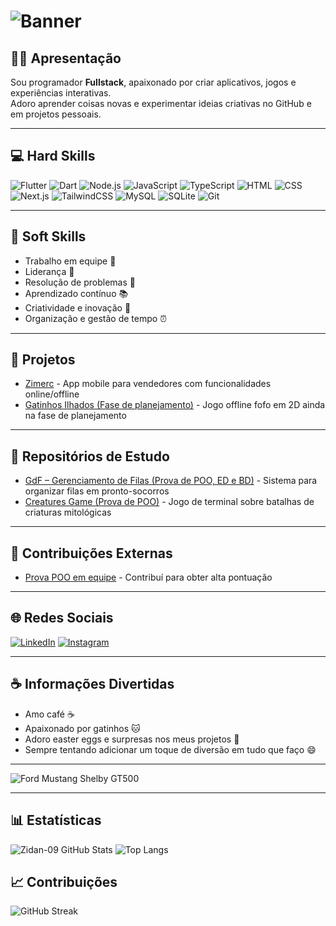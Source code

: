 # ![Banner](https://readme-typing-svg.herokuapp.com?font=Fira+Code&size=30&duration=3000&color=FF5733&center=true&vCenter=true&width=800&lines=Olá,+eu+sou+Samuel+👋;Programador+Fullstack+%7C+Dev+Curioso)

## 👨‍💻 Apresentação
Sou programador **Fullstack**, apaixonado por criar aplicativos, jogos e experiências interativas.  
Adoro aprender coisas novas e experimentar ideias criativas no GitHub e em projetos pessoais.

---

## 💻 Hard Skills
![Flutter](https://img.shields.io/badge/Flutter-02569B?style=for-the-badge&logo=flutter&logoColor=white)
![Dart](https://img.shields.io/badge/Dart-0175C2?style=for-the-badge&logo=dart&logoColor=white)
![Node.js](https://img.shields.io/badge/Node.js-339933?style=for-the-badge&logo=node.js&logoColor=white)
![JavaScript](https://img.shields.io/badge/JavaScript-F7DF1E?style=for-the-badge&logo=javascript&logoColor=black)
![TypeScript](https://img.shields.io/badge/TypeScript-3178C6?style=for-the-badge&logo=typescript&logoColor=white)
![HTML](https://img.shields.io/badge/HTML-E34F26?style=for-the-badge&logo=html5&logoColor=white)
![CSS](https://img.shields.io/badge/CSS-1572B6?style=for-the-badge&logo=css3&logoColor=white)
![Next.js](https://img.shields.io/badge/Next.js-000000?style=for-the-badge&logo=next.js&logoColor=white)
![TailwindCSS](https://img.shields.io/badge/TailwindCSS-06B6D4?style=for-the-badge&logo=tailwind-css&logoColor=white)
![MySQL](https://img.shields.io/badge/MySQL-4479A1?style=for-the-badge&logo=mysql&logoColor=white)
![SQLite](https://img.shields.io/badge/SQLite-07405E?style=for-the-badge&logo=sqlite&logoColor=white)
![Git](https://img.shields.io/badge/Git-F05032?style=for-the-badge&logo=git&logoColor=white)

---

## 🌱 Soft Skills
- Trabalho em equipe 🤝  
- Liderança 💼  
- Resolução de problemas 🧩  
- Aprendizado contínuo 📚  
- Criatividade e inovação 🎨  
- Organização e gestão de tempo ⏰  

---

## 🚀 Projetos
- [Zimerc](https://github.com/Zidan-09/Zimerc) - App mobile para vendedores com funcionalidades online/offline  
- [Gatinhos Ilhados (Fase de planejamento)](ainda_sem_repositório) - Jogo offline fofo em 2D ainda na fase de planejamento  

---

## 📝 Repositórios de Estudo
- [GdF – Gerenciamento de Filas (Prova de POO, ED e BD)](https://github.com/Zidan-09/ProjetoInterdiciplinar_GdF) - Sistema para organizar filas em pronto-socorros  
- [Creatures Game (Prova de POO)](https://github.com/Zidan-09/JogoCriaturas) - Jogo de terminal sobre batalhas de criaturas mitológicas

---

## 🤝 Contribuições Externas
- [Prova POO em equipe](https://github.com/gaboliveira-alt/prova-poo) - Contribuí para obter alta pontuação  

---

## 🌐 Redes Sociais
[![LinkedIn](https://img.shields.io/badge/LinkedIn-0077B5?style=for-the-badge&logo=linkedin&logoColor=white)](https://www.linkedin.com/in/samuelbackenddev/)
[![Instagram](https://img.shields.io/badge/Instagram-E4405F?style=for-the-badge&logo=instagram&logoColor=white)](https://www.instagram.com/samuelbackenddev/?next=%2F)

---

## ☕ Informações Divertidas
- Amo café ☕  
- Apaixonado por gatinhos 🐱  
- Adoro easter eggs e surpresas nos meus projetos 🎁  
- Sempre tentando adicionar um toque de diversão em tudo que faço 😄  

---

![Ford Mustang Shelby GT500](https://media.giphy.com/media/3oEjI6SIIHBdRxXI40/giphy.gif)

---

## 📊 Estatísticas
![Zidan-09 GitHub Stats](https://github-readme-stats.vercel.app/api?username=Zidan-09&show_icons=true&theme=radical&include_all_commits=true)
![Top Langs](https://github-readme-stats.vercel.app/api/top-langs/?username=Zidan-09&layout=compact&theme=radical)

## 📈 Contribuições
![GitHub Streak](https://github-readme-streak-stats.herokuapp.com/?user=Zidan-09&theme=radical)
